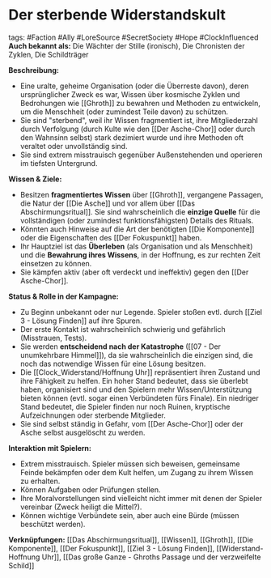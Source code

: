 # Der sterbende Widerstandskult

tags: #Faction #Ally #LoreSource #SecretSociety #Hope #ClockInfluenced
**Auch bekannt als:** Die Wächter der Stille (ironisch), Die Chronisten der Zyklen, Die Schildträger

**Beschreibung:**
*   Eine uralte, geheime Organisation (oder die Überreste davon), deren ursprünglicher Zweck es war, Wissen über kosmische Zyklen und Bedrohungen wie [[Ghroth]] zu bewahren und Methoden zu entwickeln, um die Menschheit (oder zumindest Teile davon) zu schützen.
*   Sie sind "sterbend", weil ihr Wissen fragmentiert ist, ihre Mitgliederzahl durch Verfolgung (durch Kulte wie den [[Der Asche-Chor]] oder durch den Wahnsinn selbst) stark dezimiert wurde und ihre Methoden oft veraltet oder unvollständig sind.
*   Sie sind extrem misstrauisch gegenüber Außenstehenden und operieren im tiefsten Untergrund.

**Wissen & Ziele:**
*   Besitzen **fragmentiertes Wissen** über [[Ghroth]], vergangene Passagen, die Natur der [[Die Asche]] und vor allem über [[Das Abschirmungsritual]]. Sie sind wahrscheinlich die **einzige Quelle** für die vollständigen (oder zumindest funktionsfähigsten) Details des Rituals.
*   Könnten auch Hinweise auf die Art der benötigten [[Die Komponente]] oder die Eigenschaften des [[Der Fokuspunkt]] haben.
*   Ihr Hauptziel ist das **Überleben** (als Organisation und als Menschheit) und die **Bewahrung ihres Wissens**, in der Hoffnung, es zur rechten Zeit einsetzen zu können.
*   Sie kämpfen aktiv (aber oft verdeckt und ineffektiv) gegen den [[Der Asche-Chor]].

**Status & Rolle in der Kampagne:**
*   Zu Beginn unbekannt oder nur Legende. Spieler stoßen evtl. durch [[Ziel 3 - Lösung Finden]] auf ihre Spuren.
*   Der erste Kontakt ist wahrscheinlich schwierig und gefährlich (Misstrauen, Tests).
*   Sie werden **entscheidend nach der Katastrophe** ([[07 - Der unumkehrbare Himmel]]), da sie wahrscheinlich die einzigen sind, die noch das notwendige Wissen für eine Lösung besitzen.
*   <!-- Clock Influence --> Die [[Clock_Widerstand/Hoffnung Uhr]] repräsentiert ihren Zustand und ihre Fähigkeit zu helfen. Ein hoher Stand bedeutet, dass sie überlebt haben, organisiert sind und den Spielern mehr Wissen/Unterstützung bieten können (evtl. sogar einen Verbündeten fürs Finale). Ein niedriger Stand bedeutet, die Spieler finden nur noch Ruinen, kryptische Aufzeichnungen oder sterbende Mitglieder.
*   Sie sind selbst ständig in Gefahr, vom [[Der Asche-Chor]] oder der Asche selbst ausgelöscht zu werden.

**Interaktion mit Spielern:**
*   Extrem misstrauisch. Spieler müssen sich beweisen, gemeinsame Feinde bekämpfen oder dem Kult helfen, um Zugang zu ihrem Wissen zu erhalten.
*   Können Aufgaben oder Prüfungen stellen.
*   Ihre Moralvorstellungen sind vielleicht nicht immer mit denen der Spieler vereinbar (Zweck heiligt die Mittel?).
*   Können wichtige Verbündete sein, aber auch eine Bürde (müssen beschützt werden).

**Verknüpfungen:** [[Das Abschirmungsritual]], [[Wissen]], [[Ghroth]], [[Die Komponente]], [[Der Fokuspunkt]], [[Ziel 3 - Lösung Finden]], [[Widerstand-Hoffnung Uhr]], [[Das große Ganze - Ghroths Passage und der verzweifelte Schild]]